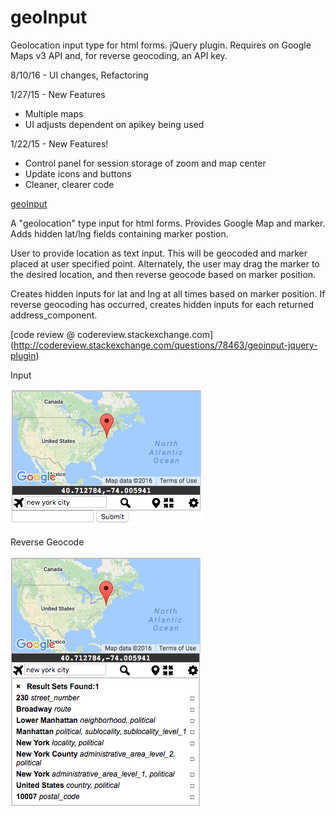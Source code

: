 # geoInput
Geolocation input type for html forms. jQuery plugin. Requires on Google Maps v3 API and, for reverse geocoding, an API key.

8/10/16 - UI changes, Refactoring

1/27/15 - New Features
* Multiple maps
* UI adjusts dependent on apikey being used

1/22/15 - New Features!
* Control panel for session storage of zoom and map center
* Update icons and buttons
* Cleaner, clearer code

[geoInput](http://dmgig.com/geoInput/)

A "geolocation" type input for html forms. Provides Google Map and marker. Adds hidden lat/lng fields containing marker postion.

User to provide location as text input. This will be geocoded and marker placed at user specified point. Alternately, the user may drag the marker to the desired location, and then reverse geocode based on marker position.

Creates hidden inputs for lat and lng at all times based on marker position. If reverse geocoding has occurred, creates hidden inputs for each returned address_component.

[code review @ codereview.stackexchange.com] (http://codereview.stackexchange.com/questions/78463/geoinput-jquery-plugin)

Input

![geoinput screencap](/geoinput_screencap.png)

Reverse Geocode

![geoinput during reverse geocode screencap](/geoinput_revgeo_screencap.png)
